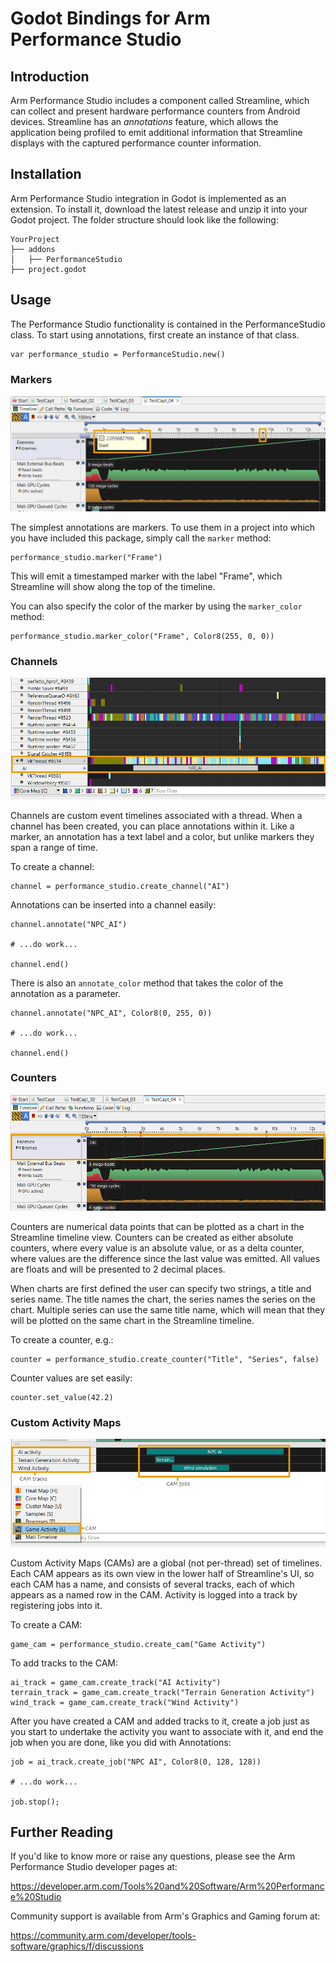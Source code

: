 Godot Bindings for Arm Performance Studio
=========================================

Introduction
------------

Arm Performance Studio includes a component called Streamline, which can collect
and present hardware performance counters from Android devices. Streamline has
an *annotations* feature, which allows the application being profiled to emit
additional information that Streamline displays with the captured performance
counter information.

Installation
------------

Arm Performance Studio integration in Godot is implemented as an extension. To
install it, download the latest release and unzip it into your Godot project.
The folder structure should look like the following:
```
YourProject
├── addons
│   ├── PerformanceStudio
├── project.godot
```

Usage
-----

The Performance Studio functionality is contained in the PerformanceStudio class.
To start using annotations, first create an instance of that class.

    var performance_studio = PerformanceStudio.new()

### Markers

![Markers](images/markers.png)

The simplest annotations are markers. To use them in a project into which you
have included this package, simply call the `marker` method:

    performance_studio.marker("Frame")

This will emit a timestamped marker with the label "Frame", which Streamline
will show along the top of the timeline.

You can also specify the color of the marker by using the `marker_color` method:

    performance_studio.marker_color("Frame", Color8(255, 0, 0))

### Channels

![Channels](images/channels.png)

Channels are custom event timelines associated with a thread. When a channel
has been created, you can place annotations within it. Like a marker, an
annotation has a text label and a color, but unlike markers they span a range
of time.

To create a channel:

    channel = performance_studio.create_channel("AI")

Annotations can be inserted into a channel easily:

    channel.annotate("NPC_AI")

    # ...do work...

    channel.end()

There is also an `annotate_color` method that takes the color of the annotation
as a parameter.

    channel.annotate("NPC_AI", Color8(0, 255, 0))

    # ...do work...

    channel.end()

### Counters

![Counters](images/counters.png)

Counters are numerical data points that can be plotted as a chart in the
Streamline timeline view. Counters can be created as either absolute counters,
where every value is an absolute value, or as a delta counter, where values
are the difference since the last value was emitted. All values are floats
and will be presented to 2 decimal places.

When charts are first defined the user can specify two strings, a title and
series name. The title names the chart, the series names the series on the
chart. Multiple series can use the same title name, which will mean that they
will be plotted on the same chart in the Streamline timeline.

To create a counter, e.g.:

    counter = performance_studio.create_counter("Title", "Series", false)

Counter values are set easily:

    counter.set_value(42.2)

### Custom Activity Maps

![Custom Activity Maps](images/custom_activity_maps.png)

Custom Activity Maps (CAMs) are a global (not per-thread) set of timelines.
Each CAM appears as its own view in the lower half of Streamline's UI, so each
CAM has a name, and consists of several tracks, each of which appears as a
named row in the CAM. Activity is logged into a track by registering jobs into
it.

To create a CAM:

    game_cam = performance_studio.create_cam("Game Activity")

To add tracks to the CAM:

    ai_track = game_cam.create_track("AI Activity")
    terrain_track = game_cam.create_track("Terrain Generation Activity")
    wind_track = game_cam.create_track("Wind Activity")

After you have created a CAM and added tracks to it, create a job just
as you start to undertake the activity you want to associate with it, and end
the job when you are done, like you did with Annotations:

    job = ai_track.create_job("NPC AI", Color8(0, 128, 128))

    # ...do work...

    job.stop();

Further Reading
---------------

If you'd like to know more or raise any questions, please see the Arm Performance Studio
developer pages at:

https://developer.arm.com/Tools%20and%20Software/Arm%20Performance%20Studio

Community support is available from Arm's Graphics and Gaming forum at:

https://community.arm.com/developer/tools-software/graphics/f/discussions

